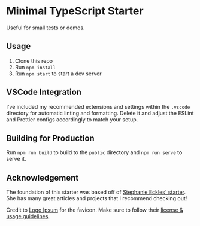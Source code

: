 # Minimal TypeScript Starter

Useful for small tests or demos.

## Usage

1. Clone this repo
2. Run `npm install`
3. Run `npm start` to start a dev server

## VSCode Integration

I've included my recommended extensions and settings within the `.vscode` directory for automatic linting and formatting. Delete it and adjust the ESLint and Prettier configs accordingly to match your setup.

## Building for Production

Run `npm run build` to build to the `public` directory and `npm run serve` to serve it.

## Acknowledgement

The foundation of this starter was based off of [Stephanie Eckles' starter](https://thinkdobecreate.com/articles/minimum-static-site-sass-setup/). She has many great articles and projects that I recommend checking out!

Credit to [Logo Ipsum](https://logoipsum.com/) for the favicon. Make sure to follow their [license & usage guidelines](https://logoipsum.com/license/).
